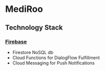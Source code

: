 # MediRoo

## Technology Stack

### [Firebase](https://www.firebase.io)
- Firestore NoSQL db
- Cloud Functions for DialogFlow Fulfillment
- Cloud Messaging for Push Notifications
